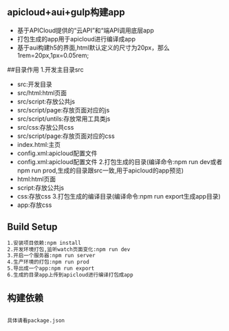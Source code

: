 ## apicloud+aui+gulp构建app

* 基于APICloud提供的“云API”和“端API调用底层app
* 打包生成的app用于apicloud进行编译成app
* 基于aui构建h5的界面,html默认定义的尺寸为20px，那么1rem=20px,1px=0.05rem;

##目录作用
1.开发主目录src
* src:开发目录
* src/html:html页面
* src/script:存放公共js
* src/script/page:存放页面对应的js
* src/script/untils:存放常用工具类js
* src/css:存放公共css
* src/script/page:存放页面对应的css
* index.html:主页
* config.xml:apicloud配置文件
* config.xml:apicloud配置文件
2.打包生成的目录(编译命令:npm run dev或者npm run prod,生成的目录跟src一致,用于apicloud的app预览)
* html:html页面
* script:存放公共js
* css:存放css
3.打包生成的编译目录(编译命令:npm run export生成app目录)
* app:存放css
## Build Setup

```bash
1.安装项目依赖:npm install
2.开发环境打包,监听watch页面变化:npm run dev
3.开启一个服务器:npm run server
4.生产环境的打包:npm run prod
5.导出成一个app:npm run export
6.生成的目录app上传到apicloud进行编译打包成app
```

## 构建依赖

```bash

具体请看package.json

```



